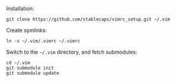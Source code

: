 Installation:

    git clone https://github.com/stablecaps/vimrc_setup.git ~/.vim

Create symlinks:

    ln -s ~/.vim/.vimrc ~/.vimrc

Switch to the `~/.vim` directory, and fetch submodules:

    cd ~/.vim
    git submodule init
    git submodule update
